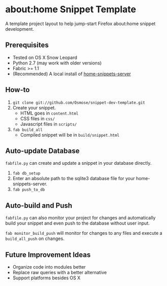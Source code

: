 # about:home Snippet Template

A template project layout to help jump-start Firefox about:home snippet development.

## Prerequisites

* Tested on OS X Snow Leopard
* Python 2.7 (may work with older versions)
* Fabric >= 1.1
* (Recommended) A local install of [home-snippets-server][]

[home-snippets-server]: https://github.com/lmorchard/home-snippets-server

## How-to

1. `git clone git://github.com/Osmose/snippet-dev-template.git`
2. Create your snippet.
   * HTML goes in `content.html`
   * CSS files in `css/`
   * Javascript files in `scripts/`
3. `fab build_all`
   * Compiled snippet will be in `build/snippet.html`

## Auto-update Database

`fabfile.py` can create and update a snippet in your database directly.

1. `fab db_setup`
2. Enter an absolute path to the sqlite3 database file for your home-snippets-server.
3. `fab push_to_db`

## Auto-build and Push

`fabfile.py` can also monitor your project for changes and automatically build your snippet and even push to the database without user input.

`fab monitor_build_push` will monitor for changes to any files and execute a `build_all_push` on changes.

## Future Improvement Ideas

* Organize code into modules better
* Replace raw queries with a better alternative
* Support platforms besides OS X
